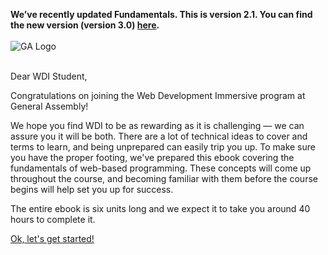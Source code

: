 **We’ve recently updated Fundamentals. This is version 2.1. You can find the new version (version 3.0) [here](http://fundamentals.generalassemb.ly).**
<br>
<br>
![GA Logo](assets/GA_logo.png)
<br>
<br>

Dear WDI Student,

Congratulations on joining the Web Development Immersive program at General Assembly!

We hope you find WDI to be as rewarding as it is challenging — we can assure you it will be both. There are a lot of technical ideas to cover and terms to learn, and being unprepared can easily trip you up. To make sure you have the proper footing, we've prepared this ebook covering the fundamentals of web-based programming. These concepts will come up throughout the course, and becoming familiar with them before the course begins will help set you up for success.

The entire ebook is six units long and we expect it to take you around 40 hours to complete it.

[Ok, let's get started!](00_chapter/get_started.md)
